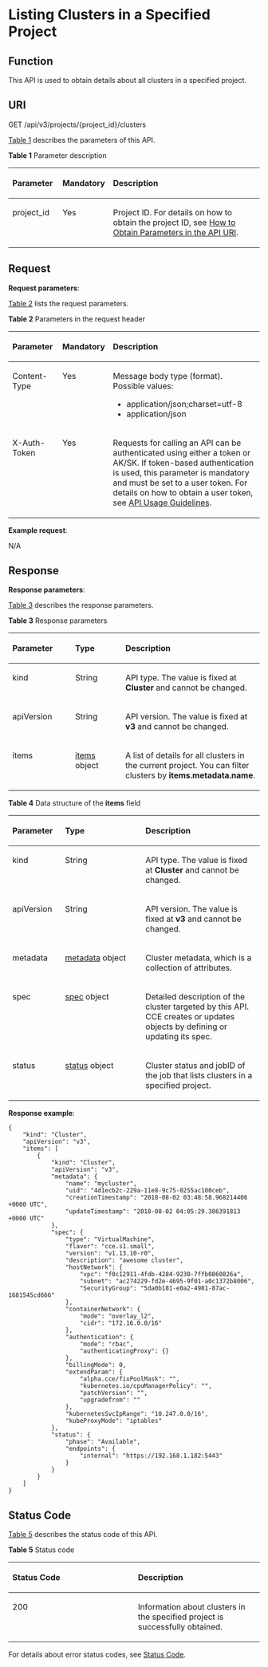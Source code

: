# Listing Clusters in a Specified Project<a name="cce_02_0239"></a>

## Function<a name="section1686113493165"></a>

This API is used to obtain details about all clusters in a specified project.

## URI<a name="section8403243161416"></a>

GET /api/v3/projects/\{project\_id\}/clusters

[Table 1](#table2027961241820)  describes the parameters of this API.

**Table  1**  Parameter description

<a name="table2027961241820"></a>
<table><thead align="left"><tr id="row122809120186"><th class="cellrowborder" valign="top" width="20%" id="mcps1.2.4.1.1"><p id="p91421758131813"><a name="p91421758131813"></a><a name="p91421758131813"></a>Parameter</p>
</th>
<th class="cellrowborder" valign="top" width="16.71%" id="mcps1.2.4.1.2"><p id="p101421758131816"><a name="p101421758131816"></a><a name="p101421758131816"></a>Mandatory</p>
</th>
<th class="cellrowborder" valign="top" width="63.29%" id="mcps1.2.4.1.3"><p id="p19143115818187"><a name="p19143115818187"></a><a name="p19143115818187"></a>Description</p>
</th>
</tr>
</thead>
<tbody><tr id="row32801312121810"><td class="cellrowborder" valign="top" width="20%" headers="mcps1.2.4.1.1 "><p id="p1714415589184"><a name="p1714415589184"></a><a name="p1714415589184"></a>project_id</p>
</td>
<td class="cellrowborder" valign="top" width="16.71%" headers="mcps1.2.4.1.2 "><p id="p814518580186"><a name="p814518580186"></a><a name="p814518580186"></a>Yes</p>
</td>
<td class="cellrowborder" valign="top" width="63.29%" headers="mcps1.2.4.1.3 "><p id="p5145175891811"><a name="p5145175891811"></a><a name="p5145175891811"></a>Project ID. For details on how to obtain the project ID, see <a href="how-to-obtain-parameters-in-the-api-uri.md">How to Obtain Parameters in the API URI</a>.</p>
</td>
</tr>
</tbody>
</table>

## Request<a name="section947084713911"></a>

**Request parameters**:

[Table 2](#table538113720514)  lists the request parameters.

**Table  2**  Parameters in the request header

<a name="table538113720514"></a>
<table><thead align="left"><tr id="en-us_topic_0199164459_row55001954122614"><th class="cellrowborder" valign="top" width="20%" id="mcps1.2.4.1.1"><p id="en-us_topic_0199164459_p115009545264"><a name="en-us_topic_0199164459_p115009545264"></a><a name="en-us_topic_0199164459_p115009545264"></a>Parameter</p>
</th>
<th class="cellrowborder" valign="top" width="19%" id="mcps1.2.4.1.2"><p id="en-us_topic_0199164459_p175001547265"><a name="en-us_topic_0199164459_p175001547265"></a><a name="en-us_topic_0199164459_p175001547265"></a>Mandatory</p>
</th>
<th class="cellrowborder" valign="top" width="61%" id="mcps1.2.4.1.3"><p id="en-us_topic_0199164459_p16500154162611"><a name="en-us_topic_0199164459_p16500154162611"></a><a name="en-us_topic_0199164459_p16500154162611"></a>Description</p>
</th>
</tr>
</thead>
<tbody><tr id="en-us_topic_0199164459_row199801811203412"><td class="cellrowborder" valign="top" width="20%" headers="mcps1.2.4.1.1 "><p id="en-us_topic_0199164459_p69808112344"><a name="en-us_topic_0199164459_p69808112344"></a><a name="en-us_topic_0199164459_p69808112344"></a>Content-Type</p>
</td>
<td class="cellrowborder" valign="top" width="19%" headers="mcps1.2.4.1.2 "><p id="en-us_topic_0199164459_p3980111103414"><a name="en-us_topic_0199164459_p3980111103414"></a><a name="en-us_topic_0199164459_p3980111103414"></a>Yes</p>
</td>
<td class="cellrowborder" valign="top" width="61%" headers="mcps1.2.4.1.3 "><p id="en-us_topic_0199164459_p169801011203416"><a name="en-us_topic_0199164459_p169801011203416"></a><a name="en-us_topic_0199164459_p169801011203416"></a>Message body type (format). Possible values:</p>
<a name="en-us_topic_0199164459_ul7385444163617"></a><a name="en-us_topic_0199164459_ul7385444163617"></a><ul id="en-us_topic_0199164459_ul7385444163617"><li>application/json;charset=utf-8</li><li>application/json</li></ul>
</td>
</tr>
<tr id="en-us_topic_0199164459_row3500125412260"><td class="cellrowborder" valign="top" width="20%" headers="mcps1.2.4.1.1 "><p id="en-us_topic_0199164459_p105001654202618"><a name="en-us_topic_0199164459_p105001654202618"></a><a name="en-us_topic_0199164459_p105001654202618"></a>X-Auth-Token</p>
</td>
<td class="cellrowborder" valign="top" width="19%" headers="mcps1.2.4.1.2 "><p id="en-us_topic_0199164459_p20500954182618"><a name="en-us_topic_0199164459_p20500954182618"></a><a name="en-us_topic_0199164459_p20500954182618"></a>Yes</p>
</td>
<td class="cellrowborder" valign="top" width="61%" headers="mcps1.2.4.1.3 "><p id="en-us_topic_0199164459_p18824197845"><a name="en-us_topic_0199164459_p18824197845"></a><a name="en-us_topic_0199164459_p18824197845"></a>Requests for calling an API can be authenticated using either a token or AK/SK. If token-based authentication is used, this parameter is mandatory and must be set to a user token. For details on how to obtain a user token, see <a href="api-usage-guidelines.md">API Usage Guidelines</a>.</p>
</td>
</tr>
</tbody>
</table>

**Example request**:

N/A

## Response<a name="section61819725020"></a>

**Response parameters**:

[Table 3](#en-us_topic_0079616779_en-us_topic_0079614912_ref458774242)  describes the response parameters.

**Table  3**  Response parameters

<a name="en-us_topic_0079616779_en-us_topic_0079614912_ref458774242"></a>
<table><thead align="left"><tr id="en-us_topic_0079616779_en-us_topic_0079614912_row38450714"><th class="cellrowborder" valign="top" width="25%" id="mcps1.2.4.1.1"><p id="en-us_topic_0079616779_en-us_topic_0079614912_p27500114"><a name="en-us_topic_0079616779_en-us_topic_0079614912_p27500114"></a><a name="en-us_topic_0079616779_en-us_topic_0079614912_p27500114"></a>Parameter</p>
</th>
<th class="cellrowborder" valign="top" width="20%" id="mcps1.2.4.1.2"><p id="p1654581422214"><a name="p1654581422214"></a><a name="p1654581422214"></a>Type</p>
</th>
<th class="cellrowborder" valign="top" width="55.00000000000001%" id="mcps1.2.4.1.3"><p id="p125451914132219"><a name="p125451914132219"></a><a name="p125451914132219"></a>Description</p>
</th>
</tr>
</thead>
<tbody><tr id="en-us_topic_0079616779_en-us_topic_0079614912_row48220637"><td class="cellrowborder" valign="top" width="25%" headers="mcps1.2.4.1.1 "><p id="p44731858185518"><a name="p44731858185518"></a><a name="p44731858185518"></a>kind</p>
</td>
<td class="cellrowborder" valign="top" width="20%" headers="mcps1.2.4.1.2 "><p id="p57145269553"><a name="p57145269553"></a><a name="p57145269553"></a>String</p>
</td>
<td class="cellrowborder" valign="top" width="55.00000000000001%" headers="mcps1.2.4.1.3 "><p id="p12712326175517"><a name="p12712326175517"></a><a name="p12712326175517"></a>API type. The value is fixed at <strong id="b465594618519"><a name="b465594618519"></a><a name="b465594618519"></a>Cluster</strong> and cannot be changed.</p>
</td>
</tr>
<tr id="row1698782994313"><td class="cellrowborder" valign="top" width="25%" headers="mcps1.2.4.1.1 "><p id="p144741580551"><a name="p144741580551"></a><a name="p144741580551"></a>apiVersion</p>
</td>
<td class="cellrowborder" valign="top" width="20%" headers="mcps1.2.4.1.2 "><p id="p6707526185513"><a name="p6707526185513"></a><a name="p6707526185513"></a>String</p>
</td>
<td class="cellrowborder" valign="top" width="55.00000000000001%" headers="mcps1.2.4.1.3 "><p id="p1770492695518"><a name="p1770492695518"></a><a name="p1770492695518"></a>API version. The value is fixed at <strong id="b1230117563513"><a name="b1230117563513"></a><a name="b1230117563513"></a>v3</strong> and cannot be changed.</p>
</td>
</tr>
<tr id="en-us_topic_0079616779_en-us_topic_0079614912_row28135397"><td class="cellrowborder" valign="top" width="25%" headers="mcps1.2.4.1.1 "><p id="p92203252379"><a name="p92203252379"></a><a name="p92203252379"></a>items</p>
</td>
<td class="cellrowborder" valign="top" width="20%" headers="mcps1.2.4.1.2 "><p id="p121914251378"><a name="p121914251378"></a><a name="p121914251378"></a><a href="#table34052983203655">items</a> object</p>
</td>
<td class="cellrowborder" valign="top" width="55.00000000000001%" headers="mcps1.2.4.1.3 "><p id="p2955204118263"><a name="p2955204118263"></a><a name="p2955204118263"></a>A list of details for all clusters in the current project. You can filter clusters by <strong id="b396819375714"><a name="b396819375714"></a><a name="b396819375714"></a>items.metadata.name</strong>.</p>
</td>
</tr>
</tbody>
</table>

**Table  4**  Data structure of the  **items**  field

<a name="table34052983203655"></a>
<table><thead align="left"><tr id="row73461713174118"><th class="cellrowborder" valign="top" width="21%" id="mcps1.2.4.1.1"><p id="p183483137415"><a name="p183483137415"></a><a name="p183483137415"></a>Parameter</p>
</th>
<th class="cellrowborder" valign="top" width="32%" id="mcps1.2.4.1.2"><p id="p935016137414"><a name="p935016137414"></a><a name="p935016137414"></a>Type</p>
</th>
<th class="cellrowborder" valign="top" width="47%" id="mcps1.2.4.1.3"><p id="p6353181334117"><a name="p6353181334117"></a><a name="p6353181334117"></a>Description</p>
</th>
</tr>
</thead>
<tbody><tr id="row83577139411"><td class="cellrowborder" valign="top" width="21%" headers="mcps1.2.4.1.1 "><p id="p1236111131411"><a name="p1236111131411"></a><a name="p1236111131411"></a>kind</p>
</td>
<td class="cellrowborder" valign="top" width="32%" headers="mcps1.2.4.1.2 "><p id="p1536211364111"><a name="p1536211364111"></a><a name="p1536211364111"></a>String</p>
</td>
<td class="cellrowborder" valign="top" width="47%" headers="mcps1.2.4.1.3 "><p id="p83669139412"><a name="p83669139412"></a><a name="p83669139412"></a>API type. The value is fixed at <strong id="b195770401172"><a name="b195770401172"></a><a name="b195770401172"></a>Cluster</strong> and cannot be changed.</p>
</td>
</tr>
<tr id="row2367713184120"><td class="cellrowborder" valign="top" width="21%" headers="mcps1.2.4.1.1 "><p id="p12369151310411"><a name="p12369151310411"></a><a name="p12369151310411"></a>apiVersion</p>
</td>
<td class="cellrowborder" valign="top" width="32%" headers="mcps1.2.4.1.2 "><p id="p93719131417"><a name="p93719131417"></a><a name="p93719131417"></a>String</p>
</td>
<td class="cellrowborder" valign="top" width="47%" headers="mcps1.2.4.1.3 "><p id="p19374121364119"><a name="p19374121364119"></a><a name="p19374121364119"></a>API version. The value is fixed at <strong id="b058785212714"><a name="b058785212714"></a><a name="b058785212714"></a>v3</strong> and cannot be changed.</p>
</td>
</tr>
<tr id="row13375413164113"><td class="cellrowborder" valign="top" width="21%" headers="mcps1.2.4.1.1 "><p id="p73771813134111"><a name="p73771813134111"></a><a name="p73771813134111"></a>metadata</p>
</td>
<td class="cellrowborder" valign="top" width="32%" headers="mcps1.2.4.1.2 "><p id="p2085818323259"><a name="p2085818323259"></a><a name="p2085818323259"></a><a href="creating-a-cluster.md#table669019286188">metadata</a> object</p>
</td>
<td class="cellrowborder" valign="top" width="47%" headers="mcps1.2.4.1.3 "><p id="p8382151374115"><a name="p8382151374115"></a><a name="p8382151374115"></a>Cluster metadata, which is a collection of attributes.</p>
</td>
</tr>
<tr id="row5383813194112"><td class="cellrowborder" valign="top" width="21%" headers="mcps1.2.4.1.1 "><p id="p1038501314417"><a name="p1038501314417"></a><a name="p1038501314417"></a>spec</p>
</td>
<td class="cellrowborder" valign="top" width="32%" headers="mcps1.2.4.1.2 "><p id="p28797454259"><a name="p28797454259"></a><a name="p28797454259"></a><a href="reading-a-specified-cluster.md#table1034041612134">spec</a> object</p>
</td>
<td class="cellrowborder" valign="top" width="47%" headers="mcps1.2.4.1.3 "><p id="p19125441228"><a name="p19125441228"></a><a name="p19125441228"></a>Detailed description of the cluster targeted by this API. CCE creates or updates objects by defining or updating its spec.</p>
</td>
</tr>
<tr id="row2039216132419"><td class="cellrowborder" valign="top" width="21%" headers="mcps1.2.4.1.1 "><p id="p203945139415"><a name="p203945139415"></a><a name="p203945139415"></a>status</p>
</td>
<td class="cellrowborder" valign="top" width="32%" headers="mcps1.2.4.1.2 "><p id="p4469647122516"><a name="p4469647122516"></a><a name="p4469647122516"></a><a href="reading-a-specified-cluster.md#table6749834132215">status</a> object</p>
</td>
<td class="cellrowborder" valign="top" width="47%" headers="mcps1.2.4.1.3 "><p id="p339891394117"><a name="p339891394117"></a><a name="p339891394117"></a>Cluster status and jobID of the job that lists clusters in a specified project.</p>
</td>
</tr>
</tbody>
</table>

**Response example**:

```
{
    "kind": "Cluster",
    "apiVersion": "v3",
    "items": [
        {
            "kind": "Cluster",
            "apiVersion": "v3",
            "metadata": {
                "name": "mycluster",
                "uid": "4d1ecb2c-229a-11e8-9c75-0255ac100ceb",
                "creationTimestamp": "2018-08-02 03:48:58.968214406 +0000 UTC",
                "updateTimestamp": "2018-08-02 04:05:29.386391813 +0000 UTC"
            },
            "spec": {
                "type": "VirtualMachine",
                "flavor": "cce.s1.small",
                "version": "v1.13.10-r0",
                "description": "awesome cluster",
                "hostNetwork": {
                    "vpc": "f0c12911-4fdb-4284-9230-7ffb0860826a",
                    "subnet": "ac274229-fd2e-4695-9f01-a0c1372b8006",
                    "SecurityGroup": "5da0b181-e0a2-4981-87ac-1681545cd666"
                },
                "containerNetwork": {
                    "mode": "overlay_l2",
                    "cidr": "172.16.0.0/16"
                },
                "authentication": {
                    "mode": "rbac",
                    "authenticatingProxy": {}
                },
                "billingMode": 0,
                "extendParam": {
                    "alpha.cce/fixPoolMask": "",
                    "kubernetes.io/cpuManagerPolicy": "",
                    "patchVersion": "",
                    "upgradefrom": ""
                },
                "kubernetesSvcIpRange": "10.247.0.0/16",
                "kubeProxyMode": "iptables"
            },
            "status": {
                "phase": "Available",
                "endpoints": {
                    "internal": "https://192.168.1.182:5443"
                }
            }
        }
    ]
}
```

## Status Code<a name="s50f1049a6a4d404c895cf636eb8f3bf1"></a>

[Table 5](#en-us_topic_0079614900_table46761928)  describes the status code of this API.

**Table  5**  Status code

<a name="en-us_topic_0079614900_table46761928"></a>
<table><thead align="left"><tr id="en-us_topic_0079614900_row33254664"><th class="cellrowborder" valign="top" width="50%" id="mcps1.2.3.1.1"><p id="p55616028205955"><a name="p55616028205955"></a><a name="p55616028205955"></a>Status Code</p>
</th>
<th class="cellrowborder" valign="top" width="50%" id="mcps1.2.3.1.2"><p id="p8604418205955"><a name="p8604418205955"></a><a name="p8604418205955"></a>Description</p>
</th>
</tr>
</thead>
<tbody><tr id="en-us_topic_0079614900_row41084259"><td class="cellrowborder" valign="top" width="50%" headers="mcps1.2.3.1.1 "><p id="en-us_topic_0079614900_p39490674"><a name="en-us_topic_0079614900_p39490674"></a><a name="en-us_topic_0079614900_p39490674"></a>200</p>
</td>
<td class="cellrowborder" valign="top" width="50%" headers="mcps1.2.3.1.2 "><p id="en-us_topic_0079614900_p44628050"><a name="en-us_topic_0079614900_p44628050"></a><a name="en-us_topic_0079614900_p44628050"></a>Information about clusters in the specified project is successfully obtained.</p>
</td>
</tr>
</tbody>
</table>

For details about error status codes, see  [Status Code](status-code.md).

